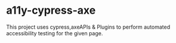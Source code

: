 # a11y-cypress-axe
This project uses cypress,axeAPIs &amp; Plugins to perform automated accessibility testing for the given page.
